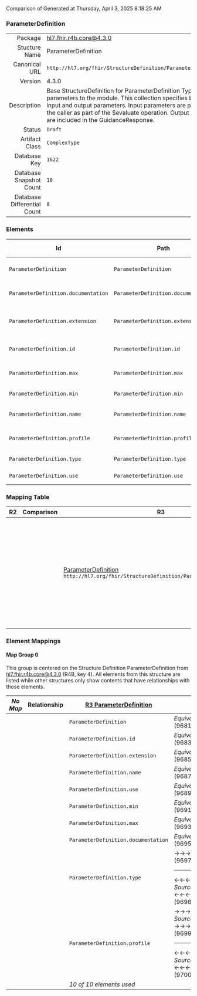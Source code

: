 Comparison of 
Generated at Thursday, April 3, 2025 8:18:25 AM

### ParameterDefinition

|      |     |
| ---: | --- |
| Package | hl7.fhir.r4b.core@4.3.0 |
| Stucture Name | ParameterDefinition |
| Canonical URL | `http://hl7.org/fhir/StructureDefinition/ParameterDefinition` |
| Version | 4.3.0 |
| Description | Base StructureDefinition for ParameterDefinition Type: The parameters to the module. This collection specifies both the input and output parameters. Input parameters are provided by the caller as part of the $evaluate operation. Output parameters are included in the GuidanceResponse. |
| Status | `Draft` |
| Artifact Class | `ComplexType` |
| Database Key | `1622` |
| Database Snapshot Count | `10` |
| Database Differential Count | `8` |

### Elements

| Id | Path | Name | Base Path | Short | Cardinality | Collated Type | Binding Strength | Binding Value Set |
| -- | ---- | ---- | --------- | ----- | ----------- | ------------- | ---------------- | ----------------- |
| `ParameterDefinition` | `ParameterDefinition` | `ParameterDefinition` | ParameterDefinition | Definition of a parameter to a module | 0..* | ParameterDefinition |  |  |
| `ParameterDefinition.documentation` | `ParameterDefinition.documentation` | `documentation` | ParameterDefinition.documentation | A brief description of the parameter | 0..1 | string |  |  |
| `ParameterDefinition.extension` | `ParameterDefinition.extension` | `extension` | Element.extension | Additional content defined by implementations | 0..* | Extension |  |  |
| `ParameterDefinition.id` | `ParameterDefinition.id` | `id` | Element.id | Unique id for inter-element referencing | 0..1 | id |  |  |
| `ParameterDefinition.max` | `ParameterDefinition.max` | `max` | ParameterDefinition.max | Maximum cardinality (a number of *) | 0..1 | string |  |  |
| `ParameterDefinition.min` | `ParameterDefinition.min` | `min` | ParameterDefinition.min | Minimum cardinality | 0..1 | integer |  |  |
| `ParameterDefinition.name` | `ParameterDefinition.name` | `name` | ParameterDefinition.name | Name used to access the parameter value | 0..1 | code |  |  |
| `ParameterDefinition.profile` | `ParameterDefinition.profile` | `profile` | ParameterDefinition.profile | What profile the value is expected to be | 0..1 | canonical(http://hl7.org/fhir/StructureDefinition/StructureDefinition) |  |  |
| `ParameterDefinition.type` | `ParameterDefinition.type` | `type` | ParameterDefinition.type | What type of value | 1..1 | code | `Required` | `http://hl7.org/fhir/ValueSet/all-types|4.3.0` |
| `ParameterDefinition.use` | `ParameterDefinition.use` | `use` | ParameterDefinition.use | in \| out | 1..1 | code | `Required` | `http://hl7.org/fhir/ValueSet/operation-parameter-use|4.3.0` |
### Mapping Table

| R2 | Comparison | R3 | Comparison | R4 | Comparison | R4B | Comparison | R5
| --- | --- | --- | --- | --- | --- | --- | --- | ---
| | | [ParameterDefinition](/docs/R3/ComplexTypes/ParameterDefinition.md)<br/> `http://hl7.org/fhir/StructureDefinition/ParameterDefinition\|3.0.2` | →→→→→→→<br/>`SourceIsBroaderThanTarget`<br/>- DBKey: `403`<br/>- Reviewed: `n/a`<br/>- By: `n/a`<br/>→→→→→→→<hr/>←←←←←←←<br/>`Equivalent`<br/>- DBKey: `599`<br/>- Reviewed: `n/a`<br/>- By: `n/a`<br/>←←←←←←←| [ParameterDefinition](/docs/R4/ComplexTypes/ParameterDefinition.md)<br/> `http://hl7.org/fhir/StructureDefinition/ParameterDefinition\|4.0.1` | →→→→→→→<br/>`Equivalent`<br/>- DBKey: `1357`<br/>- Reviewed: `n/a`<br/>- By: `n/a`<br/>→→→→→→→<hr/>←←←←←←←<br/>`Equivalent`<br/>- DBKey: `1358`<br/>- Reviewed: `n/a`<br/>- By: `n/a`<br/>←←←←←←←| [ParameterDefinition](/docs/R4B/ComplexTypes/ParameterDefinition.md)<br/> `http://hl7.org/fhir/StructureDefinition/ParameterDefinition\|4.3.0` | →→→→→→→<br/>`Equivalent`<br/>- DBKey: `912`<br/>- Reviewed: `n/a`<br/>- By: `n/a`<br/>→→→→→→→<hr/>←←←←←←←<br/>`Equivalent`<br/>- DBKey: `1141`<br/>- Reviewed: `n/a`<br/>- By: `n/a`<br/>←←←←←←←| [ParameterDefinition](/docs/R5/ComplexTypes/ParameterDefinition.md)<br/> `http://hl7.org/fhir/StructureDefinition/ParameterDefinition\|5.0.0` 

### Element Mappings


#### Map Group 0

This group is centered on the Structure Definition ParameterDefinition from hl7.fhir.r4b.core@4.3.0 (R4B, key 4).
All elements from this structure are listed while other structures only show contents that have relationships with those elements.

| *No Map* | Relationship | [R3 ParameterDefinition](/docs/R3/ComplexTypes/ParameterDefinition.md)| Relationship | [R4 ParameterDefinition](/docs/R4/ComplexTypes/ParameterDefinition.md)| Relationship | R4B ParameterDefinition| Relationship | [R5 ParameterDefinition](/docs/R5/ComplexTypes/ParameterDefinition.md)
| --- | --- | --- | --- | --- | --- | --- | --- | ---
| | | `ParameterDefinition`| _Equivalent_<br/>(9681/9682)| `ParameterDefinition`| _Equivalent_<br/>(21085/21086)| **`ParameterDefinition`**| _Equivalent_<br/>(36194/36195)| `ParameterDefinition`
| | | `ParameterDefinition.id`| _Equivalent_<br/>(9683/9684)| `ParameterDefinition.id`| _Equivalent_<br/>(21087/21088)| **`ParameterDefinition.id`**| _Equivalent_<br/>(36196/36197)| `ParameterDefinition.id`
| | | `ParameterDefinition.extension`| _Equivalent_<br/>(9685/9686)| `ParameterDefinition.extension`| _Equivalent_<br/>(21089/21090)| **`ParameterDefinition.extension`**| _Equivalent_<br/>(36198/36199)| `ParameterDefinition.extension`
| | | `ParameterDefinition.name`| _Equivalent_<br/>(9687/9688)| `ParameterDefinition.name`| _Equivalent_<br/>(21091/21092)| **`ParameterDefinition.name`**| _Equivalent_<br/>(36200/36201)| `ParameterDefinition.name`
| | | `ParameterDefinition.use`| _Equivalent_<br/>(9689/9690)| `ParameterDefinition.use`| _Equivalent_<br/>(21093/21094)| **`ParameterDefinition.use`**| _Equivalent_<br/>(36202/36203)| `ParameterDefinition.use`
| | | `ParameterDefinition.min`| _Equivalent_<br/>(9691/9692)| `ParameterDefinition.min`| _Equivalent_<br/>(21095/21096)| **`ParameterDefinition.min`**| _Equivalent_<br/>(36204/36205)| `ParameterDefinition.min`
| | | `ParameterDefinition.max`| _Equivalent_<br/>(9693/9694)| `ParameterDefinition.max`| _Equivalent_<br/>(21097/21098)| **`ParameterDefinition.max`**| _Equivalent_<br/>(36206/36207)| `ParameterDefinition.max`
| | | `ParameterDefinition.documentation`| _Equivalent_<br/>(9695/9696)| `ParameterDefinition.documentation`| _Equivalent_<br/>(21099/21100)| **`ParameterDefinition.documentation`**| _Equivalent_<br/>(36208/36209)| `ParameterDefinition.documentation`
| | | `ParameterDefinition.type`| →→→→ _Equivalent_ →→→→ <br/>(9697)<hr/>←←←← _SourceIsBroaderThanTarget_ ←←←← <br/>(9698)| `ParameterDefinition.type`| →→→→ _Equivalent_ →→→→ <br/>(21101)<hr/>←←←← _SourceIsNarrowerThanTarget_ ←←←← <br/>(21102)| **`ParameterDefinition.type`**| _Equivalent_<br/>(36210/36211)| `ParameterDefinition.type`
| | | `ParameterDefinition.profile`| →→→→ _SourceIsBroaderThanTarget_ →→→→ <br/>(9699)<hr/>←←←← _SourceIsBroaderThanTarget_ ←←←← <br/>(9700)| `ParameterDefinition.profile`| _Equivalent_<br/>(21103/21104)| **`ParameterDefinition.profile`**| _Equivalent_<br/>(36212/36213)| `ParameterDefinition.profile`
| | | *10 of 10 elements used* | | *10 of 10 elements used* | | *10 of 10 elements used* | | *10 of 10 elements used* 

